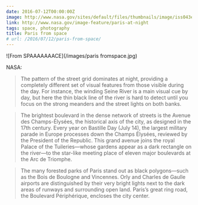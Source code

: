 ```yaml
---
date: 2016-07-12T00:00:00Z
image: http://www.nasa.gov/sites/default/files/thumbnails/image/iss043e093480_lrg.jpg
link: http://www.nasa.gov/image-feature/paris-at-night
tags: space, photography
title: Paris from space
# url: /2016/07/12/paris-from-space/
---
```


![From SPAAAAAAACE](/images/paris fromspace.jpg)

NASA:

> The pattern of the street grid dominates at night, providing a completely different set of visual features from those visible during the day. For instance, the winding Seine River is a main visual cue by day, but here the thin black line of the river is hard to detect until you focus on the strong meanders and the street lights on both banks.

> The brightest boulevard in the dense network of streets is the Avenue des Champs-Élysées, the historical axis of the city, as designed in the 17th century. Every year on Bastille Day (July 14), the largest military parade in Europe processes down the Champs Élysées, reviewed by the President of the Republic. This grand avenue joins the royal Palace of the Tuileries—whose gardens appear as a dark rectangle on the river—to the star-like meeting place of eleven major boulevards at the Arc de Triomphe.

> The many forested parks of Paris stand out as black polygons—such as the Bois de Boulogne and Vincennes. Orly and Charles de Gaulle airports are distinguished by their very bright lights next to the dark areas of runways and surrounding open land. Paris’s great ring road, the Boulevard Périphérique, encloses the city center.
